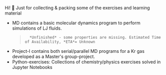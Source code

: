 Hi! 🤙 
Just for collecting & packing some of the exercises and learning material

* MD contains a basic molecular dynamics program to perform simulations of LJ fluids.  
  >       *Unfinished* - some properties are missing. Estimated Time of Availability, *ETA*= Unknown
* Project-I contains both serial/parallel MD programs for a Kr gas developed as a Master's group-project.
* Python-exercises: Collections of chemistry/physics exercises solved in Jupyter Notebooks
